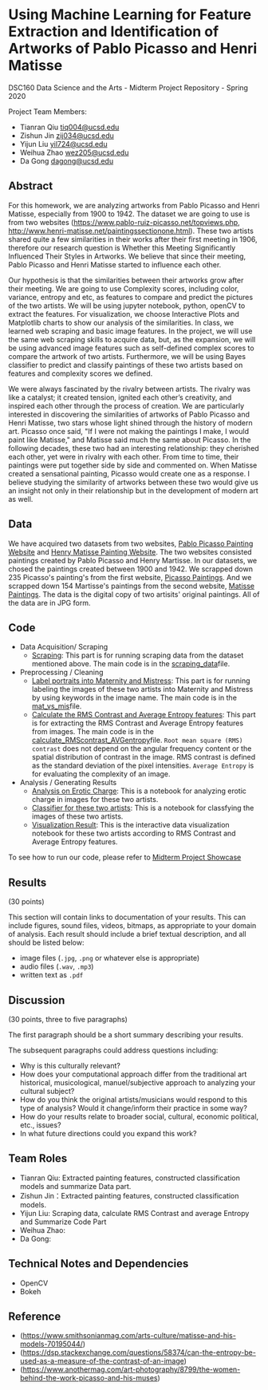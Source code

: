 # Using Machine Learning for Feature Extraction and Identification of Artworks of Pablo Picasso and Henri Matisse

DSC160 Data Science and the Arts - Midterm Project Repository - Spring 2020

Project Team Members: 
* Tianran Qiu       tiq004@ucsd.edu 
* Zishun Jin        zij034@ucsd.edu 
* Yijun Liu         yil724@ucsd.edu 
* Weihua Zhao       wez205@ucsd.edu 
* Da Gong           dagong@ucsd.edu


## Abstract

For this homework, we are analyzing artworks from Pablo Picasso and Henri Matisse, especially from 1900 to 1942. The dataset we are going to use is from two websites (https://www.pablo-ruiz-picasso.net/topviews.php, http://www.henri-matisse.net/paintingssectionone.html). These two artists shared quite a few similarities in their works after their first meeting in 1906, therefore our research question is Whether this Meeting Significantly Influenced Their Styles in Artworks. We believe that since their meeting, Pablo Picasso and Henri Matisse started to influence each other.

Our hypothesis is that the similarities between their artworks grow after their meeting. We are going to use Complexity scores, including color, variance, entropy and etc, as features to compare and predict the pictures of the two artists. We will be using jupyter notebook, python, openCV to extract the features. For visualization, we choose Interactive Plots and Matplotlib charts to show our analysis of the similarities. In class, we learned web scraping and basic image features. In the project, we will use the same web scraping skills to acquire data, but, as the expansion, we will be using advanced image features such as self-defined complex scores to compare the artwork of two artists. Furthermore, we will be using Bayes classifier to predict and classify paintings of these two artists based on features and complexity scores we defined.

We were always fascinated by the rivalry between artists. The rivalry was like a catalyst; it created tension, ignited each other’s creativity, and inspired each other through the process of creation. We are particularly interested in discovering the similarities of artworks of Pablo Picasso and Henri Matisse, two stars whose light shined through the history of modern art. Picasso once said, "If I were not making the paintings I make, I would paint like Matisse," and Matisse said much the same about Picasso. In the following decades, these two had an interesting relationship: they cherished each other, yet were in rivalry with each other. From time to time, their paintings were put together side by side and commented on. When Matisse created a sensational painting, Picasso would create one as a response. I believe studying the similarity of artworks between these two would give us an insight not only in their relationship but in the development of modern art as well.

## Data

We have acquired two datasets from two websites, [Pablo Picasso Painting Website](https://www.pablo-ruiz-picasso.net/topviews.php) and [Henry Matisse Painting Website](http://www.henri-matisse.net/paintingssectionone.html). The two websites consisted paintings created by Pablo Picasso and Henry Martisse. In our datasets, we chosed the paintings created between 1900 and 1942. We scrapped down 235 Picasso's painting's from the first website, [Picasso Paintings](/data/picasso). And we scrapped down 154 Martisse's paintings from the second website, [Matisse Paintings](/data/henri-matisse). The data is the digital copy of two artisits' original paintings. All of the data are in JPG form. 


## Code
- Data Acquisition/ Scraping 
  * [Scraping](/code/run_scraping.ipynb): This part is for running scraping data from the dataset mentioned above. The main code is in the [scraping_data](/code/scraping_data.py)file.
- Preprocessing / Cleaning
  * [Label portraits into Maternity and Mistress](/code/run_Mat_vs_mis.ipynb): This part is for running labeling the images of these two artists into Maternity and Mistress by using keywords in the image name. The main code is in the [mat_vs_mis](/code/mat_vs_mis.py)file.
  * [Calculate the RMS Contrast and Average Entropy features](/code/run_calculating_RMS_Entropy.ipynb): This part is for extracting the RMS Contrast and Average Entropy features from images. The main code is in the [calculate_RMScontrast_AVGentropy](/code/calculate_RMScontrast_AVGentropy.py)file. `Root mean square (RMS) contrast` does not depend on the angular frequency content or the spatial distribution of contrast in the image. RMS contrast is defined as the standard deviation of the pixel intensities. `Average Entropy` is for evaluating the complexity of an image.
- Analysis / Generating Results
  * [Analysis on Erotic Charge](/code/Erotic_charge.ipynb): This is a notebook for analyzing erotic charge in images for these two artists.
  * [Classifier for these two artists](/code/Classifier.ipynb): This is a notebook for classfying the images of these two artists. 
  * [Visualization Result](/results/Visualization.ipynb): This is the interactive data visualization notebook for these two artists according to RMS Contrast and Average Entropy features.
  
 To see how to run our code, please refer to [Midterm Project Showcase](/code/Midterm.ipynb)


## Results

(30 points) 

This section will contain links to documentation of your results. This can include figures, sound files, videos, bitmaps, as appropriate to your domain of analysis. Each result should include a brief textual description, and all should be listed below: 

- image files (`.jpg`, `.png` or whatever else is appropriate)
- audio files (`.wav`, `.mp3`)
- written text as `.pdf`

## Discussion

(30 points, three to five paragraphs)

The first paragraph should be a short summary describing your results.

The subsequent paragraphs could address questions including:
- Why is this culturally relevant?
- How does your computational approach differ from the traditional art historical, musicological, manuel/subjective approach to analyzing your cultural subject? 
- How do you think the original artists/musicians would respond to this type of analysis? Would it change/inform their practice in some way?
- How do your results relate to broader social, cultural, economic political, etc., issues? 
- In what future directions could you expand this work?

## Team Roles

* Tianran Qiu: Extracted painting features, constructed classification models and summarize Data part.
* Zishun Jin：Extracted painting features, constructed classification models.
* Yijun Liu: Scraping data, calculate RMS Contrast and average Entropy and Summarize Code Part
* Weihua Zhao:
* Da Gong:

## Technical Notes and Dependencies
 
- OpenCV
- Bokeh

## Reference

- (https://www.smithsonianmag.com/arts-culture/matisse-and-his-models-70195044/)
- (https://dsp.stackexchange.com/questions/58374/can-the-entropy-be-used-as-a-measure-of-the-contrast-of-an-image)
- (https://www.anothermag.com/art-photography/8799/the-women-behind-the-work-picasso-and-his-muses)
